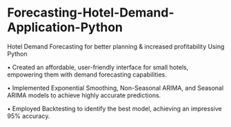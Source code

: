 # Forecasting-Hotel-Demand-Application-Python
Hotel Demand Forecasting for better planning &amp; increased profitability Using Python

•	Created an affordable, user-friendly interface for small hotels, empowering them with demand forecasting capabilities. 

•	Implemented Exponential Smoothing, Non-Seasonal ARIMA, and Seasonal ARIMA models to achieve highly accurate predictions. 

•	Employed Backtesting to identify the best model, achieving an impressive 95% accuracy.
